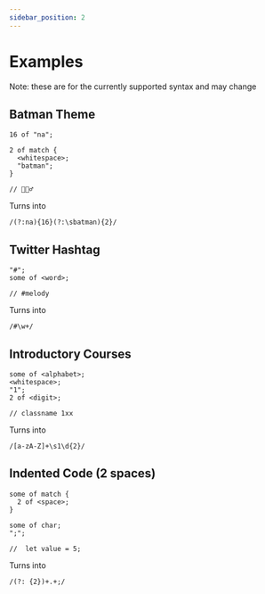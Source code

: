 ```yaml
---
sidebar_position: 2
---
```


# Examples

Note: these are for the currently supported syntax and may change

## Batman Theme

```
16 of "na";

2 of match {
  <whitespace>;
  "batman";
}

// 🦇🦸‍♂️
```

Turns into

```
/(?:na){16}(?:\sbatman){2}/
```

## Twitter Hashtag

```
"#";
some of <word>;

// #melody
```

Turns into

```
/#\w+/
```

## Introductory Courses

```
some of <alphabet>;
<whitespace>;
"1";
2 of <digit>;

// classname 1xx
```

Turns into

```
/[a-zA-Z]+\s1\d{2}/
```

## Indented Code (2 spaces)

```
some of match {
  2 of <space>;
}

some of char;
";";

//  let value = 5;
```

Turns into

```
/(?: {2})+.+;/
```

